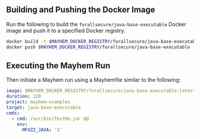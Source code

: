 ## Building and Pushing the Docker Image

Run the following to build the `forallsecure/java-base-executable` Docker image and push it to a specified Docker registry.

```sh
docker build -t $MAYHEM_DOCKER_REGISTRY/forallsecure/java-base-executable .
docker push $MAYHEM_DOCKER_REGISTRY/forallsecure/java-base-executable
```

## Executing the Mayhem Run

Then initiate a Mayhem run using a Mayhemfile similar to the following:

```yaml
image: $MAYHEM_DOCKER_REGISTRY/forallsecure/java-base-executable:latest
duration: 120
project: mayhem-examples
target: java-base-executable
cmds:
  - cmd: /usr/bin/TestMe.jar @@
    env:
      MFUZZ_JAVA: '1'
```